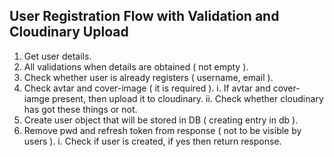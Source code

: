 ## User Registration Flow with Validation and Cloudinary Upload



1. Get user details.
2. All validations when details are obtained ( not empty ).
3. Check whether user is already registers ( username, email ).
4. Check avtar and cover-image ( it is required ).
    i. If avtar and cover-iamge present, then upload it to cloudinary.
   ii. Check whether cloudinary has got these things or not.
5. Create user object that will be stored in DB ( creating entry in db ).
6. Remove pwd and refresh token from response ( not to be visible by users ).
    i. Check if user is created, if yes then return response.